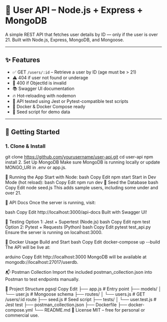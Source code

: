 # 👤 User API – Node.js + Express + MongoDB

A simple REST API that fetches user details by ID — only if the user is over 21. Built with Node.js, Express, MongoDB, and Mongoose.

---

## ✨ Features

- ✅ GET `/users/:id` – Retrieve a user by ID (age must be > 21)
- ⚠️ 404 if user not found or underage
- 🚫 400 if ObjectId is invalid
- 📚 Swagger UI documentation
- 🔥 Hot-reloading with nodemon
- 🧪 API tested using Jest or Pytest-compatible test scripts
- 🐳 Docker & Docker Compose ready
- 🌱 Seed script for demo data

---

## 🚀 Getting Started

### 1. Clone & Install

git clone https://github.com/yourusername/user-api.git
cd user-api
npm install
2. Set Up MongoDB
Make sure MongoDB is running locally or update MONGO_URI in .env or app.js.

🧪 Running the App
Start with Node:
bash
Copy
Edit
npm start
Start in Dev Mode (hot reload):
bash
Copy
Edit
npm run dev
🧬 Seed the Database
bash
Copy
Edit
node seed.js
This adds sample users, including some under and over 21.

📖 API Docs
Once the server is running, visit:

bash
Copy
Edit
http://localhost:3000/api-docs
Built with Swagger UI!

🧪 Testing
Option 1: Jest + Supertest (Node.js)
bash
Copy
Edit
npm test
Option 2: Pytest + Requests (Python)
bash
Copy
Edit
pytest test_api.py
Ensure the server is running on localhost:3000.

🐳 Docker Usage
Build and Start
bash
Copy
Edit
docker-compose up --build
The API will be live at:

arduino
Copy
Edit
http://localhost:3000
MongoDB will be available at mongodb://localhost:27017/userdb.

📬 Postman Collection
Import the included postman_collection.json into Postman to test endpoints manually.

📁 Project Structure
pgsql
Copy
Edit
├── app.js                 # Entry point
├── models/
│   └── user.js            # Mongoose schema
├── routes/
│   └── users.js           # GET /users/:id route
├── seed.js                # Seed script
├── tests/
│   └── user.test.js       # Jest test
├── postman_collection.json
├── Dockerfile
├── docker-compose.yml
└── README.md
📜 License
MIT – free for personal or commercial use.